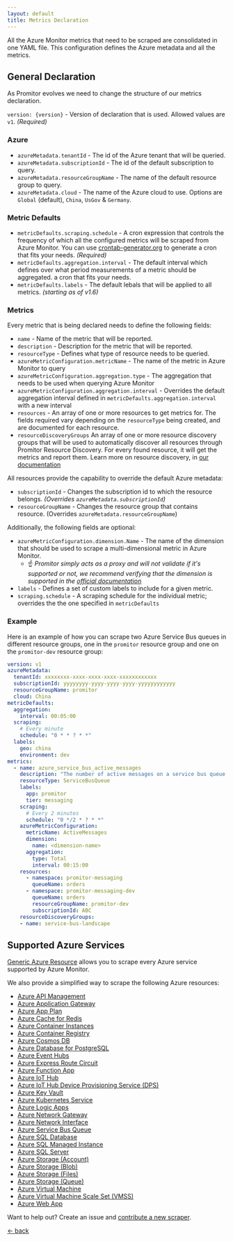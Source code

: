 ```yaml
---
layout: default
title: Metrics Declaration
---
```


All the Azure Monitor metrics that need to be scraped are consolidated in one YAML
file. This configuration defines the Azure metadata and all the metrics.

## General Declaration

As Promitor evolves we need to change the structure of our metrics declaration.

`version: {version}` - Version of declaration that is used. Allowed
values are `v1`. *(Required)*

### Azure

- `azureMetadata.tenantId` - The id of the Azure tenant that will be queried.
- `azureMetadata.subscriptionId` - The id of the default subscription to query.
- `azureMetadata.resourceGroupName` - The name of the default resource group to query.
- `azureMetadata.cloud` - The name of the Azure cloud to use. Options are `Global`
 (default), `China`, `UsGov` & `Germany`.

### Metric Defaults

- `metricDefaults.scraping.schedule` - A cron expression that controls
  the frequency of which all the configured metrics will be scraped from Azure Monitor.
  You can use [crontab-generator.org](https://crontab-generator.org/) to generate
  a cron that fits your needs. *(Required)*
- `metricDefaults.aggregation.interval` - The default interval which defines over
  what period measurements of a metric should be aggregated.
  a cron that fits your needs.
- `metricDefaults.labels` - The default lebals that will be applied to all metrics. _(starting as of v1.6)_

### Metrics

Every metric that is being declared needs to define the following fields:

- `name` - Name of the metric that will be reported.
- `description` - Description for the metric that will be reported.
- `resourceType` - Defines what type of resource needs to be queried.
- `azureMetricConfiguration.metricName` - The name of the metric in Azure Monitor
  to query
- `azureMetricConfiguration.aggregation.type` - The aggregation that needs to be
  used when querying Azure Monitor
- `azureMetricConfiguration.aggregation.interval` - Overrides the default aggregation
  interval defined in `metricDefaults.aggregation.interval` with a new interval
- `resources` - An array of one or more resources to get metrics for. The fields
  required vary depending on the `resourceType` being created, and are documented
  for each resource.
- `resourceDiscoveryGroups` An array of one or more resource discovery groups that will be used to automatically
 discover all resources through Promitor Resource Discovery. For every found resource, it will get the metrics and
  report them. Learn more on resource discovery, in [our documentation](https://promitor.io/concepts/how-it-works#using-resource-discovery)

All resources provide the capability to override the default Azure metadata:

- `subscriptionId` - Changes the subscription id to which the resource belongs. _(Overrides `azureMetadata.subscriptionId`)_
- `resourceGroupName` - Changes the resource group that contains resource. (Overrides `azureMetadata.resourceGroupName`)

Additionally, the following fields are optional:

- `azureMetricConfiguration.dimension.Name` - The name of the dimension that should
   be used to scrape a multi-dimensional metric in Azure Monitor.
  - ☝ *Promitor simply acts as a proxy and will not validate if it's supported or
     not, we recommend verifying that the dimension is supported in the
     [official documentation](https://docs.microsoft.com/en-us/azure/azure-monitor/platform/metrics-supported)*
- `labels` - Defines a set of custom labels to include for a given metric.
- `scraping.schedule` - A scraping schedule for the individual metric; overrides
  the the one specified in `metricDefaults`

### Example

Here is an example of how you can scrape two Azure Service Bus queues in different
resource groups, one in the `promitor` resource group and one on the `promitor-dev`
resource group:

```yaml
version: v1
azureMetadata:
  tenantId: xxxxxxxx-xxxx-xxxx-xxxx-xxxxxxxxxxxx
  subscriptionId: yyyyyyyy-yyyy-yyyy-yyyy-yyyyyyyyyyyy
  resourceGroupName: promitor
  cloud: China
metricDefaults:
  aggregation:
    interval: 00:05:00
  scraping:
    # Every minute
    schedule: "0 * * ? * *"
  labels:
    geo: china
    environment: dev
metrics:
  - name: azure_service_bus_active_messages
    description: "The number of active messages on a service bus queue."
    resourceType: ServiceBusQueue
    labels:
      app: promitor
      tier: messaging
    scraping:
      # Every 2 minutes
      schedule: "0 */2 * ? * *"
    azureMetricConfiguration:
      metricName: ActiveMessages
      dimension:
        name: <dimension-name>
      aggregation:
        type: Total
        interval: 00:15:00
    resources:
      - namespace: promitor-messaging
        queueName: orders
      - namespace: promitor-messaging-dev
        queueName: orders
        resourceGroupName: promitor-dev
        subscriptionId: ABC
    resourceDiscoveryGroups:
    - name: service-bus-landscape
```

## Supported Azure Services

[Generic Azure Resource](generic-azure-resource) allows you to scrape every Azure
service supported by Azure Monitor.

We also provide a simplified way to scrape the following Azure resources:

- [Azure API Management](api-management)
- [Azure Application Gateway](application-gateway)
- [Azure App Plan](app-plan)
- [Azure Cache for Redis](redis-cache)
- [Azure Container Instances](container-instances)
- [Azure Container Registry](container-registry)
- [Azure Cosmos DB](cosmos-db)
- [Azure Database for PostgreSQL](postgresql)
- [Azure Event Hubs](event-hubs)
- [Azure Express Route Circuit](express-route-circuit)
- [Azure Function App](function-app)
- [Azure IoT Hub](iot-hub)
- [Azure IoT Hub Device Provisioning Service (DPS)](iot-hub-device-provisioning-service)
- [Azure Key Vault](key-vault)
- [Azure Kubernetes Service](kubernetes)
- [Azure Logic Apps](logic-apps)
- [Azure Network Gateway](network-gateway)
- [Azure Network Interface](network-interface)
- [Azure Service Bus Queue](service-bus-queue)
- [Azure SQL Database](sql-database)
- [Azure SQL Managed Instance](sql-managed-instance)
- [Azure SQL Server](sql-server)
- [Azure Storage (Account)](storage-account)
- [Azure Storage (Blob)](blob-storage)
- [Azure Storage (Files)](file-storage)
- [Azure Storage (Queue)](storage-queue)
- [Azure Virtual Machine](virtual-machine)
- [Azure Virtual Machine Scale Set (VMSS)](virtual-machine-scale-set)
- [Azure Web App](web-app)

Want to help out? Create an issue and [contribute a new scraper](https://github.com/tomkerkhove/promitor/blob/master/adding-a-new-scraper.md).

[&larr; back](/)
